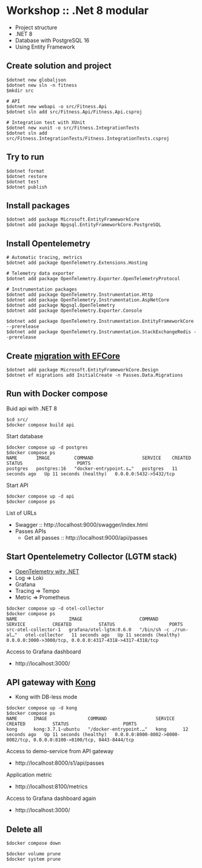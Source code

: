 # Workshop :: .Net 8 modular
* Project structure
* .NET 8
* Database with PostgreSQL 16
* Using Entity Framework

## Create solution and project
```
$dotnet new globaljson
$dotnet new sln -n fitness
$mkdir src

# API
$dotnet new webapi -o src/Fitness.Api
$dotnet sln add src/Fitness.Api/Fitness.Api.csproj

# Integration test with XUnit
$dotnet new xunit -o src/Fitness.IntegrationTests
$dotnet sln add src/Fitness.IntegrationTests/Fitness.IntegrationTests.csproj
```

## Try to run
```
$dotnet format
$dotnet restore
$dotnet test
$dotnet publish
```

## Install packages
```
$dotnet add package Microsoft.EntityFrameworkCore
$dotnet add package Npgsql.EntityFrameworkCore.PostgreSQL
```

## Install Opentelemetry
```
# Automatic tracing, metrics
$dotnet add package OpenTelemetry.Extensions.Hosting

# Telemetry data exporter
$dotnet add package OpenTelemetry.Exporter.OpenTelemetryProtocol

# Instrumentation packages
$dotnet add package OpenTelemetry.Instrumentation.Http
$dotnet add package OpenTelemetry.Instrumentation.AspNetCore
$dotnet add package Npgsql.OpenTelemetry
$dotnet add package OpenTelemetry.Exporter.Console

$dotnet add package OpenTelemetry.Instrumentation.EntityFrameworkCore --prerelease
$dotnet add package OpenTelemetry.Instrumentation.StackExchangeRedis --prerelease
```

## Create [migration with EFCore](https://learn.microsoft.com/en-us/ef/core/managing-schemas/migrations/?tabs=dotnet-core-cli)
```
$dotnet add package Microsoft.EntityFrameworkCore.Design
$dotnet ef migrations add InitialCreate -n Passes.Data.Migrations
```

## Run with Docker compose

Buid api with .NET 8
```
$cd src/
$docker compose build api
```

Start database
```
$docker compose up -d postgres
$docker compose ps
NAME       IMAGE         COMMAND                  SERVICE    CREATED          STATUS                    PORTS
postgres   postgres:16   "docker-entrypoint.s…"   postgres   11 seconds ago   Up 11 seconds (healthy)   0.0.0.0:5432->5432/tcp
```

Start API
```
$docker compose up -d api
$docker compose ps
```

List of URLs
* Swagger :: http://localhost:9000/swagger/index.html
* Passes APIs
    * Get all passes :: http://localhost:9000/api/passes


## Start Opentelemetry Collector (LGTM stack)
* [OpenTelemetry wity .NET](https://opentelemetry.io/docs/languages/net/getting-started/)
* Log => Loki
* Grafana
* Tracing => Tempo
* Metric => Prometheus

```
$docker compose up -d otel-collector
$docker compose ps
NAME                   IMAGE                     COMMAND                  SERVICE          CREATED          STATUS                    PORTS
src-otel-collector-1   grafana/otel-lgtm:0.6.0   "/bin/sh -c ./run-al…"   otel-collector   11 seconds ago   Up 11 seconds (healthy)   0.0.0.0:3000->3000/tcp, 0.0.0.0:4317-4318->4317-4318/tcp
```

Access to Grafana dashboard
* http://localhost:3000/


## API gateway with [Kong](https://konghq.com/products/kong-gateway)
* Kong with DB-less mode

```
$docker compose up -d kong
$docker compose ps
NAME      IMAGE               COMMAND                  SERVICE   CREATED          STATUS                    PORTS
kong      kong:3.7.1-ubuntu   "/docker-entrypoint.…"   kong      12 seconds ago   Up 11 seconds (healthy)   0.0.0.0:8000-8002->8000-8002/tcp, 0.0.0.0:8100->8100/tcp, 8443-8444/tcp
```

Access to demo-service from API gateway
* http://localhost:8000/s1/api/passes

Application metric
* http://localhost:8100/metrics

Access to Grafana dashboard again
* http://localhost:3000/

## Delete all
```
$docker compose down

$docker volume prune
$docker system prune
```